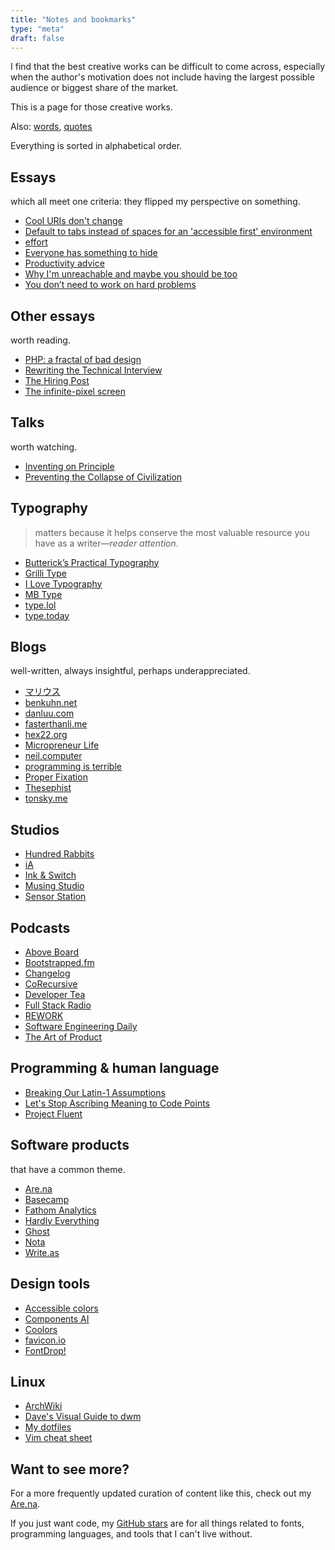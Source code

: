 ```yaml
---
title: "Notes and bookmarks"
type: "meta"
draft: false
---
```


I find that the best creative works can be difficult to come across, especially
when the author's motivation does not include having the largest possible
audience or biggest share of the market.

This is a page for those creative works.

Also: [words](words), [quotes](quotes)

Everything is sorted in alphabetical order.

## Essays

which all meet one criteria: they flipped my perspective on something.

- [Cool URIs don't change](https://www.w3.org/Provider/Style/URI)
- [Default to tabs instead of spaces for an 'accessible first' environment](https://alexandersandberg.com/tabs-for-accessibility/)
- [effort](https://ava.substack.com/p/effort)
- [Everyone has something to hide](https://usefathom.com/blog/to-hide)
- [Productivity advice](https://www.spakhm.com/p/productivity-advice)
- [Why I'm unreachable and maybe you should be too](https://levels.io/contact-me/)
- [You don’t need to work on hard problems](https://www.benkuhn.net/hard/)

## Other essays

worth reading.

- [PHP: a fractal of bad design](https://eev.ee/blog/2012/04/09/php-a-fractal-of-bad-design/)
- [Rewriting the Technical Interview](https://aphyr.com/posts/353-rewriting-the-technical-interview)
- [The Hiring Post](https://sockpuppet.org/blog/2015/03/06/the-hiring-post/)
- [The infinite-pixel screen](https://practicaltypography.com/the-infinite-pixel-screen.html)

## Talks

worth watching.

- [Inventing on Principle](https://www.youtube.com/watch?v=PUv66718DII)
- [Preventing the Collapse of Civilization](https://www.youtube.com/watch?v=pW-SOdj4Kkk)

## Typography

> matters because it helps conserve the most valuable resource you have as a writer—*reader attention*.

- [Butterick’s Practical Typography](https://practicaltypography.com/)
- [Grilli Type](https://www.grillitype.com/)
- [I Love Typography](https://fonts.ilovetypography.com/)
- [MB Type](https://mbtype.com/)
- [type.lol](https://type.lol/)
- [type.today](https://type.today/en)

## Blogs

well-written, always insightful, perhaps underappreciated.

- [マリウス](https://マリウス.com/)
- [benkuhn.net](https://www.benkuhn.net/)
- [danluu.com](https://danluu.com/)
- [fasterthanli.me](https://fasterthanli.me/)
- [hex22.org](https://hex22.org/blog/)
- [Micropreneur Life](https://micropreneur.life/)
- [neil.computer](https://neil.computer/)
- [programming is terrible](https://programmingisterrible.com/)
- [Proper Fixation](https://yosefk.com/blog/)
- [Thesephist](https://thesephist.com/)
- [tonsky.me](https://tonsky.me/)

## Studios

- [Hundred Rabbits](https://100r.co/site/home.html)
- [iA](https://ia.net/)
- [Ink & Switch](https://www.inkandswitch.com/)
- [Musing Studio](https://musing.studio/)
- [Sensor Station](https://www.sensorstation.co/)

## Podcasts

- [Above Board](https://usefathom.com/above-board)
- [Bootstrapped.fm](https://bootstrapped.fm/)
- [Changelog](https://changelog.com/)
- [CoRecursive](https://corecursive.com/)
- [Developer Tea](https://developertea.com/)
- [Full Stack Radio](https://fullstackradio.com/)
- [REWORK](https://www.rework.fm/)
- [Software Engineering Daily](https://softwareengineeringdaily.com/)
- [The Art of Product](https://artofproductpodcast.com/)

## Programming & human language

- [Breaking Our Latin-1 Assumptions](https://manishearth.github.io/blog/2017/01/15/breaking-our-latin-1-assumptions/)
- [Let's Stop Ascribing Meaning to Code Points](https://manishearth.github.io/blog/2017/01/14/stop-ascribing-meaning-to-unicode-code-points/)
- [Project Fluent](https://projectfluent.org/)

## Software products

that have a common theme.

- [Are.na](https://www.are.na/)
- [Basecamp](https://basecamp.com/)
- [Fathom Analytics](https://usefathom.com)
- [Hardly Everything](https://www.hardlyeverything.com/)
- [Ghost](https://ghost.org/)
- [Nota](https://nota.md/)
- [Write.as](https://write.as/)

## Design tools

- [Accessible colors](https://accessible-colors.com/)
- [Components AI](https://components.ai/)
- [Coolors](https://coolors.co/)
- [favicon.io](https://favicon.io/)
- [FontDrop!](https://fontdrop.info/)

## Linux

- [ArchWiki](https://wiki.archlinux.org/)
- [Dave's Visual Guide to dwm](https://ratfactor.com/dwm)
- [My dotfiles](https://github.com/johnjago/dotfiles)
- [Vim cheat sheet](https://vim.rtorr.com/)

## Want to see more?

For a more frequently updated curation of content like this, check out my
[Are.na](https://www.are.na/john-jago).

If you just want code, my
[GitHub stars](https://github.com/johnjago?tab=stars) are for all things
related to fonts, programming languages, and tools that I can't live without.
